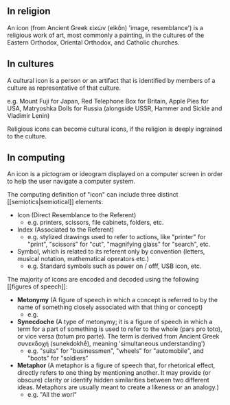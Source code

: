 ## In religion
An icon (from Ancient Greek εἰκών (eikṓn) 'image, resemblance') is a religious work of art, most commonly a painting, in the cultures of the Eastern Orthodox, Oriental Orthodox, and Catholic churches.
## In cultures
A cultural icon is a person or an artifact that is identified by members of a culture as representative of that culture.

e.g. Mount Fuji for Japan, Red Telephone Box for Britain, Apple Pies for USA, Matryoshka Dolls for Russia (alongside USSR, Hammer and Sickle and Vladimir Lenin)

Religious icons can become cultural icons, if the religion is deeply ingrained to the culture.
## In computing
An icon is a pictogram or ideogram displayed on a computer screen in order to help the user navigate a computer system.

The computing definition of "icon" can include three distinct [[semiotics|semiotical]] elements:

- Icon (Direct Resemblance to the Referent)
	- e.g. printers, scissors, file cabinets, folders, etc.
- Index (Associated to the Referent)
	- e.g. stylized drawings used to refer to actions, like "printer" for "print", "scissors" for "cut", "magnifying glass" for "search", etc.
- Symbol, which is related to its referent only by convention (letters, musical notation, mathematical operators etc.)
	- e.g. Standard symbols such as power on / offf, USB icon, etc.

The majority of icons are encoded and decoded using the following [[figures of speech]]:
- **Metonymy** (A figure of speech in which a concept is referred to by the name of something closely associated with that thing or concept)
	- e.g. 
- **Synecdoche** (A type of metonymy; it is a figure of speech in which a term for a part of something is used to refer to the whole (pars pro toto), or vice versa (totum pro parte). The term is derived from Ancient Greek συνεκδοχή (sunekdokhḗ), meaning 'simultaneous understanding')
	- e.g. "suits" for "businessmen", "wheels" for "automobile", and "boots" for "soldiers"
- **Metaphor** (A metaphor is a figure of speech that, for rhetorical effect, directly refers to one thing by mentioning another. It may provide (or obscure) clarity or identify hidden similarities between two different ideas. Metaphors are usually meant to create a likeness or an analogy.)
	- e.g. "All the worl"